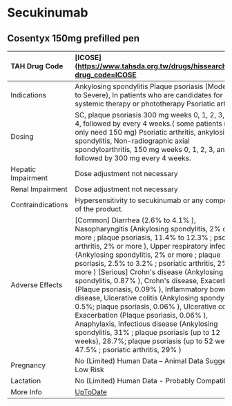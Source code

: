 # Secukinumab

## Cosentyx 150mg prefilled pen

| TAH Drug Code      | [ICOSE](https://www.tahsda.org.tw/drugs/hissearch.php?drug_code=ICOSE                                                                                                                                                                                                                                                                                                                                                                                                                                                                                                                                                                                                                                                                                                          |
|:-------------------|:-------------------------------------------------------------------------------------------------------------------------------------------------------------------------------------------------------------------------------------------------------------------------------------------------------------------------------------------------------------------------------------------------------------------------------------------------------------------------------------------------------------------------------------------------------------------------------------------------------------------------------------------------------------------------------------------------------------------------------------------------------------------------------|
| Indications        | Ankylosing spondylitis Plaque psoriasis (Moderate to Severe), In patients who are candidates for systemic therapy or phototherapy Psoriatic arthritis                                                                                                                                                                                                                                                                                                                                                                                                                                                                                                                                                                                                                          |
| Dosing             | SC, plaque psoriasis 300 mg weeks 0, 1, 2, 3, and 4, followed by every 4 weeks.( some patients may only need 150 mg) Psoriatic arthritis, ankylosing spondylitis, Non-radiographic axial spondyloarthritis, 150 mg weeks 0, 1, 2, 3, and 4, followed by 300 mg every 4 weeks.                                                                                                                                                                                                                                                                                                                                                                                                                                                                                                  |
| Hepatic Impairment | Dose adjustment not necessary                                                                                                                                                                                                                                                                                                                                                                                                                                                                                                                                                                                                                                                                                                                                                  |
| Renal Impairment   | Dose adjustment not necessary                                                                                                                                                                                                                                                                                                                                                                                                                                                                                                                                                                                                                                                                                                                                                  |
| Contraindications  | Hypersensitivity to secukinumab or any component of the product.                                                                                                                                                                                                                                                                                                                                                                                                                                                                                                                                                                                                                                                                                                               |
| Adverse Effects    | [Common] Diarrhea (2.6% to 4.1% ), Nasopharyngitis (Ankylosing spondylitis, 2% or more ; plaque psoriasis, 11.4% to 12.3% ; psoriatic arthritis, 2% or more ), Upper respiratory infection (Ankylosing spondylitis, 2% or more ; plaque psoriasis, 2.5% to 3.2% ; psoriatic arthritis, 2% or more ) [Serious] Crohn's disease (Ankylosing spondylitis, 0.87% ), Crohn's disease, Exacerbation (Plaque psoriasis, 0.09% ), Inflammatory bowel disease, Ulcerative colitis (Ankylosing spondylitis, 0.5%; plaque psoriasis, 0.06% ), Ulcerative colitis, Exacerbation (Plaque psoriasis, 0.06% ), Anaphylaxis, Infectious disease (Ankylosing spondylitis, 31% ; plaque psoriasis (up to 12 weeks), 28.7%; plaque psoriasis (up to 52 weeks), 47.5% ; psoriatic arthritis, 29% ) |
| Pregnancy          | No (Limited) Human Data – Animal Data Suggest Low Risk                                                                                                                                                                                                                                                                                                                                                                                                                                                                                                                                                                                                                                                                                                                         |
| Lactation          | No (Limited) Human Data - Probably Compatible                                                                                                                                                                                                                                                                                                                                                                                                                                                                                                                                                                                                                                                                                                                                  |
| More Info          | [UpToDate](https://www.uptodate.com/contents/secukinumab-drug-information)                                                                                                                                                                                                                                                                                                                                                                                                                                                                                                                                                                                                                                                                                                     |

